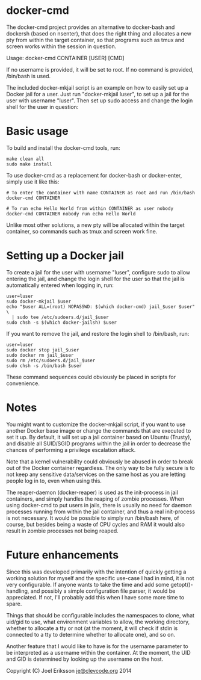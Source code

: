 docker-cmd
==========

The docker-cmd project provides an alternative to docker-bash and
dockersh (based on nsenter), that does the right thing and allocates
a new pty from within the target container, so that programs such as
tmux and screen works within the session in question.

Usage: docker-cmd CONTAINER [USER] [CMD]

If no username is provided, it will be set to root. If no command
is provided, /bin/bash is used.

The included docker-mkjail script is an example on how to easily set
up a Docker jail for a user. Just run "docker-mkjail luser", to set up
a jail for the user with username "luser". Then set up sudo access and
change the login shell for the user in question:

Basic usage
===========

To build and install the docker-cmd tools, run:
```
make clean all
sudo make install
```

To use docker-cmd as a replacement for docker-bash or docker-enter,
simply use it like this:
```
# To enter the container with name CONTAINER as root and run /bin/bash
docker-cmd CONTAINER

# To run echo Hello World from within CONTAINER as user nobody
docker-cmd CONTAINER nobody run echo Hello World
```

Unlike most other solutions, a new pty will be allocated within the
target container, so commands such as tmux and screen work fine.

Setting up a Docker jail
========================

To create a jail for the user with username "luser", configure sudo to
allow entering the jail, and change the login shell for the user so that
the jail is automatically entered when logging in, run:
```
user=luser
sudo docker-mkjail $user
echo "$user ALL=(root) NOPASSWD: $(which docker-cmd) jail_$user $user" \
  | sudo tee /etc/sudoers.d/jail_$user
sudo chsh -s $(which docker-jailsh) $user
```

If you want to remove the jail, and restore the login shell to /bin/bash, run:
```
user=luser
sudo docker stop jail_$user
sudo docker rm jail_$user
sudo rm /etc/sudoers.d/jail_$user
sudo chsh -s /bin/bash $user
```

These command sequences could obviously be placed in scripts for convenience.

Notes
=====

You might want to customize the docker-mkjail script, if you want to
use another Docker base image or change the commands that are executed
to set it up. By default, it will set up a jail container based on
Ubuntu (Trusty), and disable all SUID/SGID programs within the jail in
order to decrease the chances of performing a privilege escalation
attack.

Note that a kernel vulnerability could obviously be abused in order to
break out of the Docker container regardless. The only way to be fully
secure is to not keep any sensitive data/services on the same host as
you are letting people log in to, even when using this.

The reaper-daemon (docker-reaper) is used as the init-process in jail
containers, and simply handles the reaping of zombie processes. When
using docker-cmd to put users in jails, there is usually no need for
daemon processes running from within the jail container, and thus a
real init-process is not necessary. It would be possible to simply run
/bin/bash here, of course, but besides being a waste of CPU cycles and
RAM it would also result in zombie processes not being reaped.

Future enhancements
===================

Since this was developed primarily with the intention of quickly getting
a working solution for myself and the specific use-case I had in mind,
it is not very configurable. If anyone wants to take the time and add
some getopt()-handling, and possibly a simple configuration file parser,
it would be appreciated. If not, I'll probably add this when I have some
more time to spare.

Things that should be configurable includes the namespaces to clone, what
uid/gid to use, what environment variables to allow, the working directory,
whether to allocate a tty or not (at the moment, it will check if stdin is
connected to a tty to determine whether to allocate one), and so on.

Another feature that I would like to have is for the username parameter
to be interpreted as a username within the container. At the moment, the
UID and GID is determined by looking up the username on the host.

Copyright (C) Joel Eriksson <je@clevcode.org> 2014
